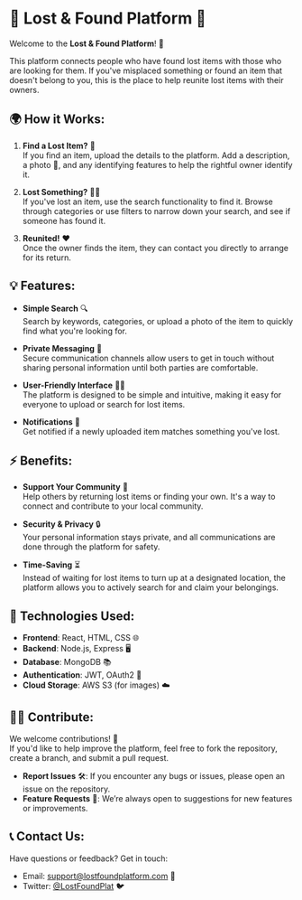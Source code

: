 # 🧳 **Lost & Found Platform** 🧳

Welcome to the **Lost & Found Platform**! 🌟

This platform connects people who have found lost items with those who are looking for them. If you've misplaced something or found an item that doesn't belong to you, this is the place to help reunite lost items with their owners.

## 🌍 **How it Works:**

1. **Find a Lost Item?** 🧐  
   If you find an item, upload the details to the platform. Add a description, a photo 📸, and any identifying features to help the rightful owner identify it.

2. **Lost Something?** 🕵️‍♂️  
   If you've lost an item, use the search functionality to find it. Browse through categories or use filters to narrow down your search, and see if someone has found it.

3. **Reunited!** ❤️  
   Once the owner finds the item, they can contact you directly to arrange for its return.

## 💡 **Features:**

- **Simple Search** 🔍  
   Search by keywords, categories, or upload a photo of the item to quickly find what you're looking for.

- **Private Messaging** 📩  
   Secure communication channels allow users to get in touch without sharing personal information until both parties are comfortable.

- **User-Friendly Interface** 🧑‍💻  
   The platform is designed to be simple and intuitive, making it easy for everyone to upload or search for lost items.

- **Notifications** 📲  
   Get notified if a newly uploaded item matches something you've lost.

## ⚡ **Benefits:**

- **Support Your Community** 👫  
   Help others by returning lost items or finding your own. It's a way to connect and contribute to your local community.

- **Security & Privacy** 🔒  
   Your personal information stays private, and all communications are done through the platform for safety.

- **Time-Saving** ⏳  
   Instead of waiting for lost items to turn up at a designated location, the platform allows you to actively search for and claim your belongings.

## 🔧 **Technologies Used:**

- **Frontend**: React, HTML, CSS 🌐
- **Backend**: Node.js, Express 🖥️
- **Database**: MongoDB 📚
- **Authentication**: JWT, OAuth2 🔑
- **Cloud Storage**: AWS S3 (for images) ☁️

## 🧑‍💻 **Contribute:**

We welcome contributions! 🌱  
If you'd like to help improve the platform, feel free to fork the repository, create a branch, and submit a pull request.

- **Report Issues** 🛠️: If you encounter any bugs or issues, please open an issue on the repository.
- **Feature Requests** 🌟: We’re always open to suggestions for new features or improvements.

## 📞 **Contact Us:**

Have questions or feedback? Get in touch:
- Email: [support@lostfoundplatform.com](mailto:support@lostfoundplatform.com) 📧
- Twitter: [@LostFoundPlat](https://twitter.com/LostFoundPlat) 🐦
